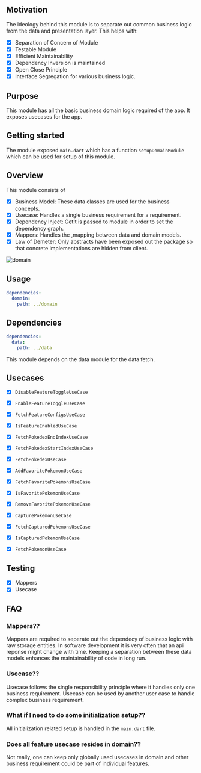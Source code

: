## Motivation

The ideology behind this module is to separate out common business logic from the data and presentation layer.
This helps with:
- [x] Separation of Concern of Module
- [x] Testable Module
- [x] Efficient Maintainability
- [x] Dependency Inversion is maintained
- [x] Open Close Principle
- [x] Interface Segregation for various business logic.

## Purpose

This module has all the basic business domain logic required of the app. It exposes usecases for the app.

## Getting started

The module exposed ```main.dart``` which has a function ```setupDomainModule``` which can be used for setup of this module.


## Overview

This module consists of
- [x] Business Model: These data classes are used for the business concepts.
- [x] Usecase: Handles a single business requirement for a requirement.
- [x] Dependency Inject: GetIt is passed to module in order to set the dependency graph.
- [x] Mappers: Handles the ,mapping between data and domain models.  
- [x] Law of Demeter: Only abstracts have been exposed out the package so that concrete implementations are hidden from client.

![domain](https://user-images.githubusercontent.com/16761273/163683083-9334e598-b434-44e7-ac4f-558e9cc1150d.jpg)

## Usage

```yaml
dependencies:
  domain:
    path: ../domain
```

## Dependencies

```yaml
dependencies:
  data:
    path: ../data
```

This module depends on the data module for the data fetch.

## Usecases

- [x] ```DisableFeatureToggleUseCase```
- [x] ```EnableFeatureToggleUseCase```
- [x] ```FetchFeatureConfigsUseCase```
- [x] ```IsFeatureEnabledUseCase```

- [x] ```FetchPokedexEndIndexUseCase```
- [x] ```FetchPokedexStartIndexUseCase```
- [x] ```FetchPokedexUseCase```

- [x] ```AddFavoritePokemonUseCase```
- [x] ```FetchFavoritePokemonsUseCase```
- [x] ```IsFavoritePokemonUseCase```
- [x] ```RemoveFavoritePokemonUseCase```

- [x] ```CapturePokemonUseCase```
- [x] ```FetchCapturedPokemonsUseCase```
- [x] ```IsCapturedPokemonUseCase```
  
- [x] ```FetchPokemonUseCase```

## Testing

- [x] Mappers
- [x] Usecase

## FAQ

### Mappers??
Mappers are required to seperate out the dependecy of business logic with raw storage entities. In software development it is very often that an api reponse might change with time. Keeping a separation between these data models enhances the maintainability of code in long run.

### Usecase??
Usecase follows the single responsibility principle where it handles only one business requirement. Usecase can be used by another user case to handle complex business requirement.

### What if I need to do some initialization setup??
All initialization related setup is handled in the ```main.dart``` file.

### Does all feature usecase resides in domain??
Not really, one can keep only globally used usecases in domain and other business requirement could be part of individual features.